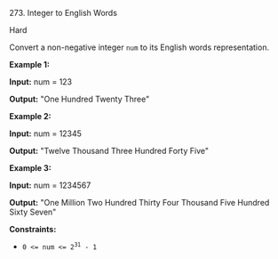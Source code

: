273\. Integer to English Words

Hard

Convert a non-negative integer `num` to its English words representation.

**Example 1:**

**Input:** num = 123

**Output:** "One Hundred Twenty Three"

**Example 2:**

**Input:** num = 12345

**Output:** "Twelve Thousand Three Hundred Forty Five"

**Example 3:**

**Input:** num = 1234567

**Output:** "One Million Two Hundred Thirty Four Thousand Five Hundred Sixty Seven"

**Constraints:**

*   <code>0 <= num <= 2<sup>31</sup> - 1</code>